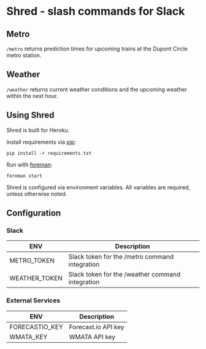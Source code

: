 # Shred - slash commands for Slack

## Metro

`/metro` returns prediction times for upcoming trains at the Dupont Circle metro station.

## Weather

`/weather` returns current weather conditions and the upcoming weather within the next hour.

## Using Shred

Shred is built for Heroku.

Install requirements via [pip](https://pypi.python.org/pypi/pip):

    pip install -r requirements.txt

Run with [foreman](http://rubygems.org/gems/foreman):

    foreman start

Shred is configured via environment variables. All variables are required, unless otherwise noted.

## Configuration

### Slack

| ENV | Description |
|-----|-------------|
| METRO_TOKEN | Slack token for the /metro command integration |
| WEATHER_TOKEN | Slack token for the /weather command integration |

### External Services

| ENV | Description |
|-----|-------------|
| FORECASTIO_KEY | Forecast.io API key |
| WMATA_KEY | WMATA API key |


